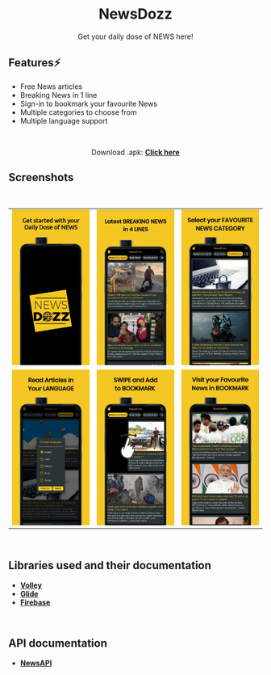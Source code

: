 <div align="center">
        
# NewsDozz
Get your daily dose of NEWS here!

</div>

<div align="left">

## Features⚡️

* Free News articles
* Breaking News in 1 line
* Sign-in to bookmark your favourite News
* Multiple categories to choose from
* Multiple language support


</div>
<div align="center">

<br>

Download .apk: [**Click here**](https://github.com/kt-shashi/NewsDozz/blob/main/app/debug/NewsDozz.apk)

</div>
<div align="left">

## Screenshots
<br>

<table>
    <tr>
        <td><img src = "/screenshots/1.jpg" ></td>
        <td><img src = "/screenshots/2.jpg" ></td>
        <td><img src = "/screenshots/3.jpg" ></td>
    </tr>
    <tr>
        <td><img src = "/screenshots/4.jpg" ></td>
        <td><img src = "/screenshots/5.jpg" ></td>
        <td><img src = "/screenshots/6.jpg" ></td>
    </tr>
</table>    

<br>

## Libraries used and their documentation

- [**Volley**](https://developer.android.com/training/volley)
- [**Glide**](https://github.com/bumptech/glide)
- [**Firebase**](https://firebase.google.com/docs/android/setup)

<br>

## API documentation

- [**NewsAPI**](https://gnews.io/docs/v4#introduction)

</div>
